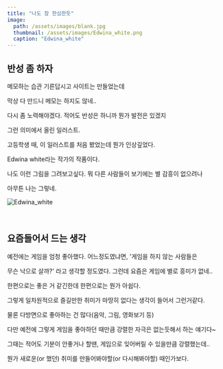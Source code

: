 ```yaml
---
title: "나도 참 한심한듯"
image: 
  path: /assets/images/blank.jpg
  thumbnail: /assets/images/Edwina_white.png
  caption: "Edwina_white"
---
```


 반성 좀 하자
----
메모하는 습관 기른답시고 사이트는 만들었는데 <br>

막상 다 만드니 메모는 하지도 않네.. <br>

다시 좀 노력해야겠다. 적어도 반성은 하니까 뭔가 발전은 있겠지 <br>

그런 의미에서 올린 일러스트. <br>

고등학생 때, 이 일러스트를 처음 봤었는데 뭔가 인상깊었다. <br>

Edwina white라는 작가의 작품이다. <br>

나도 이런 그림을 그려보고싶다. 뭐 다른 사람들이 보기에는 별 감흥이 없으려나

아무튼 나는 그렇네. <br>

![Edwina_white](https://jylab.github.io/assets/images/Edwina_white.png)

<br>

 요즘들어서 드는 생각
----
예전에는 게임을 엄청 좋아했다. 어느정도였냐면, '게임을 하지 않는 사람들은 <br>

무슨 낙으로 살까?' 라고 생각할 정도였다. 그런데 요즘은 게임에 별로 흥미가 없네.. <br>

한편으로는 좋은 거 같긴한데 한편으로는 뭔가 아쉽다. <br>

그렇게 일차원적으로 즐길만한 취미가 마땅히 없다는 생각이 들어서 그런거같다. <br>

물론 다방면으로 좋아하는 건 많다(음악, 그림, 영화보기 등) <br>

다만 예전에 그렇게 게임을 좋아하던 때만큼 강렬한 자극은 없는듯해서 하는 얘기다~ <br>

그때는 적어도 기분이 안좋거나 할땐, 게임으로 잊어버릴 수 있을만큼 강렬했는데.. <br>

뭔가 새로운(or 했던) 취미를 만들어봐야할(or 다시해봐야할) 때인가보다.






